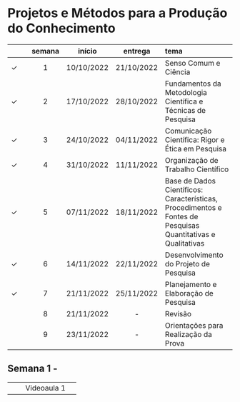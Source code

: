 # Projetos e Métodos para a Produção do Conhecimento

|  | | semana | início | entrega | tema |
|:---:|:---:|:---:|:---:|:---:|:---|
| &check; |  | 1 | 10/10/2022 | 21/10/2022 | Senso Comum e Ciência |
| &check; |  | 2 | 17/10/2022 | 28/10/2022 | Fundamentos da Metodologia Científica e Técnicas de Pesquisa |
| &check; |  | 3 | 24/10/2022 | 04/11/2022 | Comunicação Científica: Rigor e Ética em Pesquisa |
| &check; |  | 4 | 31/10/2022 | 11/11/2022 | Organização de Trabalho Científico |
| &check; |  | 5 | 07/11/2022 | 18/11/2022 | Base de Dados Científicos: Características, Procedimentos e Fontes de Pesquisas Quantitativas e Qualitativas |
| &check; |  | 6 | 14/11/2022 | 22/11/2022 | Desenvolvimento do Projeto de Pesquisa |
| &check; |  | 7 | 21/11/2022 | 25/11/2022 | Planejamento e Elaboração de Pesquisa |
|  |  | 8 | 21/11/2022 | - | Revisão |
|  |  | 9 | 23/11/2022 | - | Orientações para Realização da Prova |


## Semana 1 - 

|  |  |  |  |
|:---:|:---:|:---|:---|
|  |  | Videoaula 1 |  |